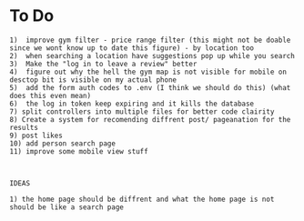 # To Do

    1)  improve gym filter - price range filter (this might not be doable since we wont know up to date this figure) - by location too
    2)  when searching a location have suggestions pop up while you search
    3)  Make the "log in to leave a review" better
    4)  figure out why the hell the gym map is not visible for mobile on desctop bit is visible on my actual phone 
    5)  add the form auth codes to .env (I think we should do this) (what does this even mean)
    6)  the log in token keep expiring and it kills the database
    7) split controllers into multiple files for better code clairity
    8) Create a system for recomending diffrent post/ pageanation for the results
    9) post likes
    10) add person search page
    11) improve some mobile view stuff
    


    IDEAS

    1) the home page should be diffrent and what the home page is not should be like a search page
   
